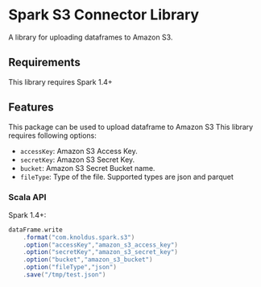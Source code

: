 # Spark S3 Connector Library

A library for uploading dataframes to Amazon S3.

## Requirements

This library requires Spark 1.4+

## Features
This package can be used to upload dataframe to Amazon S3
This library requires following options:
* `accessKey`: Amazon S3 Access Key. 
* `secretKey`: Amazon S3 Secret Key.
* `bucket`: Amazon S3 Secret Bucket name.
* `fileType`: Type of the file. Supported types are json and parquet


### Scala API
Spark 1.4+:
```scala
dataFrame.write
    .format("com.knoldus.spark.s3")
    .option("accessKey","amazon_s3_access_key")
    .option("secretKey","amazon_s3_secret_key")
    .option("bucket","amazon_s3_bucket")
    .option("fileType","json")
    .save("/tmp/test.json")
```
